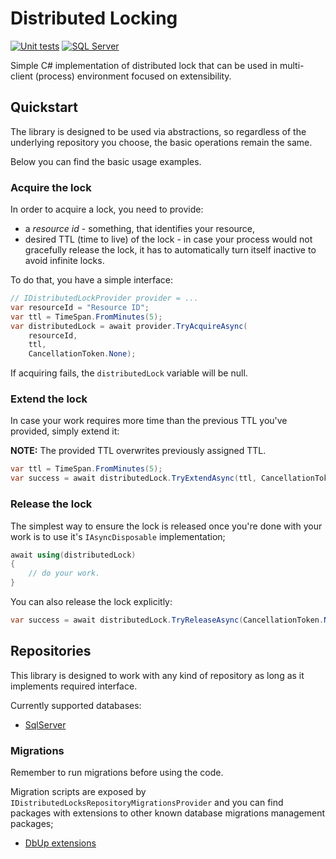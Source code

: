 # Distributed Locking 

[![Unit tests](https://github.com/TheName/DistributedLocking/actions/workflows/unit_tests.yml/badge.svg)](https://github.com/TheName/DistributedLocking/actions/workflows/unit_tests.yml)
[![SQL Server](https://github.com/TheName/DistributedLocking/actions/workflows/integration_tests_sqlserver.yml/badge.svg)](https://github.com/TheName/DistributedLocking/actions/workflows/integration_tests_sqlserver.yml)

Simple C# implementation of distributed lock that can be used in multi-client (process) environment focused on extensibility.

## Quickstart

The library is designed to be used via abstractions, so regardless of the underlying repository you choose, the basic operations remain the same.

Below you can find the basic usage examples.

### Acquire the lock

In order to acquire a lock, you need to provide:
- a *resource id* - something, that identifies your resource,
- desired TTL (time to live) of the lock - in case your process would not gracefully release the lock, it has to automatically turn itself inactive to avoid infinite locks.

To do that, you have a simple interface:
```csharp
// IDistributedLockProvider provider = ... 
var resourceId = "Resource ID";
var ttl = TimeSpan.FromMinutes(5);
var distributedLock = await provider.TryAcquireAsync(
    resourceId,
    ttl,
    CancellationToken.None);
```

If acquiring fails, the `distributedLock` variable will be null.

### Extend the lock

In case your work requires more time than the previous TTL you've provided, simply extend it:

**NOTE:** The provided TTL overwrites previously assigned TTL.

```csharp
var ttl = TimeSpan.FromMinutes(5);
var success = await distributedLock.TryExtendAsync(ttl, CancellationToken.None);
```

### Release the lock

The simplest way to ensure the lock is released once you're done with your work is to use it's `IAsyncDisposable` implementation;

```csharp
await using(distributedLock)
{
    // do your work.
}
```

You can also release the lock explicitly:

```csharp
var success = await distributedLock.TryReleaseAsync(CancellationToken.None);
```

## Repositories

This library is designed to work with any kind of repository as long as it implements required interface.

Currently supported databases:

- [SqlServer](./Repositories/SqlServer/README.MD)

### Migrations

Remember to run migrations before using the code.

Migration scripts are exposed by `IDistributedLocksRepositoryMigrationsProvider` and you can find packages with extensions to other known database migrations management packages;

- [DbUp extensions](./Repositories/Migrations/Repositories.Migrations.DbUp)
